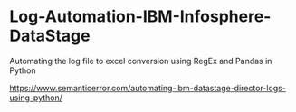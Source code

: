 # Log-Automation-IBM-Infosphere-DataStage
Automating the log file to excel conversion using RegEx and Pandas in Python

https://www.semanticerror.com/automating-ibm-datastage-director-logs-using-python/
